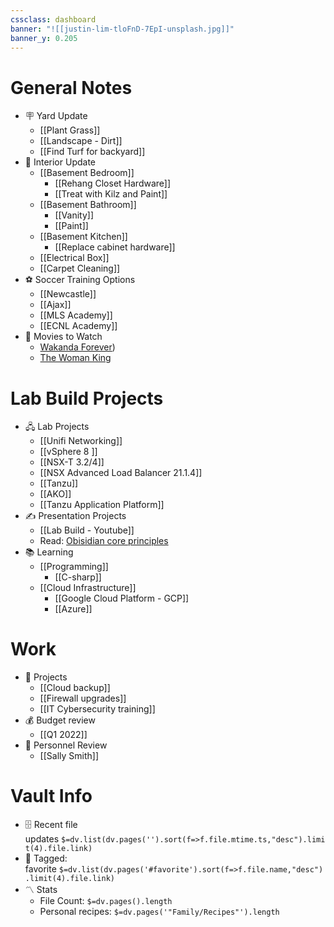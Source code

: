 ```yaml
---
cssclass: dashboard
banner: "![[justin-lim-tloFnD-7EpI-unsplash.jpg]]"
banner_y: 0.205
---
```


# General Notes

-   🪧 Yard Update
    -   [[Plant Grass]]
    -   [[Landscape - Dirt]]
    -   [[Find Turf for backyard]]
-   🏡 Interior Update
    -   [[Basement Bedroom]]
	    - [[Rehang Closet Hardware]]
	    - [[Treat with Kilz and Paint]]
    -   [[Basement Bathroom]]
	    - [[Vanity]]
	    - [[Paint]]
    -   [[Basement Kitchen]]
	    - [[Replace cabinet hardware]]
    -   [[Electrical Box]]
    -   [[Carpet Cleaning]]
-   ⚽ Soccer Training Options
    -   [[Newcastle]]
    -   [[Ajax]]
    -   [[MLS Academy]]
    -   [[ECNL Academy]]
-   🎥 Movies to Watch
    -   [Wakanda Forever](https://www.imdb.com/title/tt9114286/?ref_=fn_al_tt_1))
    -   [The Woman King](https://www.imdb.com/title/tt8093700/)

# [](https://github.com/TfTHacker/DashboardPlusPlus/blob/master/Dashboard%2B%2B.md#personal-projects)Lab Build Projects

-   🖧 Lab Projects
    -   [[Unifi Networking]]
    -   [[vSphere 8 ]]
    -   [[NSX-T 3.2/4]]
    -   [[NSX Advanced Load Balancer 21.1.4]]
    -   [[Tanzu]]
    -   [[AKO]]
    -   [[Tanzu Application Platform]]
-   ✍️ Presentation Projects
    -   [[Lab Build - Youtube]]
    -   Read: [Obisidian core principles](https://tfthacker.medium.com/obsidian-understanding-its-core-design-principles-7f3fafbd6e36)
-   📚 Learning
    -   [[Programming]]
	    - [[C-sharp]]
    -   [[Cloud Infrastructure]]
	    - [[Google Cloud Platform - GCP]]
	    - [[Azure]]

# [](https://github.com/TfTHacker/DashboardPlusPlus/blob/master/Dashboard%2B%2B.md#work)Work

-   💼 Projects
    -   [[Cloud backup]]
    -   [[Firewall upgrades]]
    -   [[IT Cybersecurity training]]
-   💰 Budget review
    -   [[Q1 2022]]
-   👥 Personnel Review
    -   [[Sally Smith]]

# [](https://github.com/TfTHacker/DashboardPlusPlus/blob/master/Dashboard%2B%2B.md#vault-info)Vault Info

-   🗄️ Recent file updates `$=dv.list(dv.pages('').sort(f=>f.file.mtime.ts,"desc").limit(4).file.link)`
-   🔖 Tagged: favorite `$=dv.list(dv.pages('#favorite').sort(f=>f.file.name,"desc").limit(4).file.link)`
-   〽️ Stats
    -   File Count: `$=dv.pages().length`
    -   Personal recipes: `$=dv.pages('"Family/Recipes"').length`